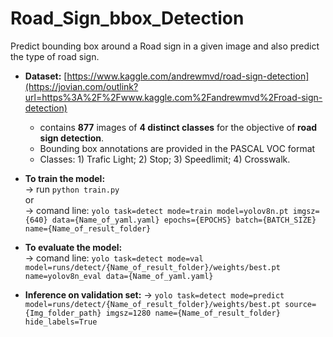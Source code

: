 # Road_Sign_bbox_Detection
Predict bounding box around a Road sign in a given image and also predict the type of road sign.



- **Dataset:** [https://www.kaggle.com/andrewmvd/road-sign-detection](https://jovian.com/outlink?url=https%3A%2F%2Fwww.kaggle.com%2Fandrewmvd%2Froad-sign-detection)
  	- contains **877** images of **4 distinct classes** for the objective of **road sign detection**.
  	- Bounding box annotations are provided in the PASCAL VOC format
  	- Classes:  1) Trafic Light; 2) Stop; 3) Speedlimit;  4) Crosswalk.


- **To train the model:** \
	-> run `python train.py` \
	or \
	-> comand line: `yolo task=detect mode=train model=yolov8n.pt imgsz={640} data={Name_of_yaml.yaml} epochs={EPOCHS} batch={BATCH_SIZE} name={Name_of_result_folder}`

- **To evaluate the model:** \
	-> comand line: `yolo task=detect mode=val model=runs/detect/{Name_of_result_folder}/weights/best.pt name=yolov8n_eval data={Name_of_yaml.yaml}`

- **Inference on validation set:**
	-> `yolo task=detect mode=predict model=runs/detect/{Name_of_result_folder}/weights/best.pt source={Img_folder_path} imgsz=1280 name={Name_of_result_folder} hide_labels=True`
